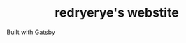 <h1 align="center">
  redryerye's webstite
</h1>

<p>Built with <a href="https://www.gatsbyjs.com">Gatsby</a></p>
